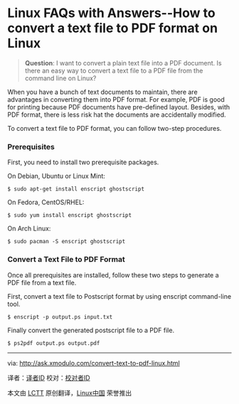 Linux FAQs with Answers--How to convert a text file to PDF format on Linux
================================================================================
> **Question**: I want to convert a plain text file into a PDF document. Is there an easy way to convert a text file to a PDF file from the command line on Linux? 

When you have a bunch of text documents to maintain, there are advantages in converting them into PDF format. For example, PDF is good for printing because PDF documents have pre-defined layout. Besides, with PDF format, there is less risk hat the documents are accidentally modified.

To convert a text file to PDF format, you can follow two-step procedures.

### Prerequisites ###

First, you need to install two prerequisite packages.

On Debian, Ubuntu or Linux Mint:

    $ sudo apt-get install enscript ghostscript 

On Fedora, CentOS/RHEL:

    $ sudo yum install enscript ghostscript 

On Arch Linux:

    $ sudo pacman -S enscript ghostscript 

### Convert a Text File to PDF Format ###

Once all prerequisites are installed, follow these two steps to generate a PDF file from a text file.

First, convert a text file to Postscript format by using enscript command-line tool.

    $ enscript -p output.ps input.txt 

Finally convert the generated postscript file to a PDF file.

    $ ps2pdf output.ps output.pdf 

--------------------------------------------------------------------------------

via: http://ask.xmodulo.com/convert-text-to-pdf-linux.html

译者：[译者ID](https://github.com/译者ID)
校对：[校对者ID](https://github.com/校对者ID)

本文由 [LCTT](https://github.com/LCTT/TranslateProject) 原创翻译，[Linux中国](http://linux.cn/) 荣誉推出